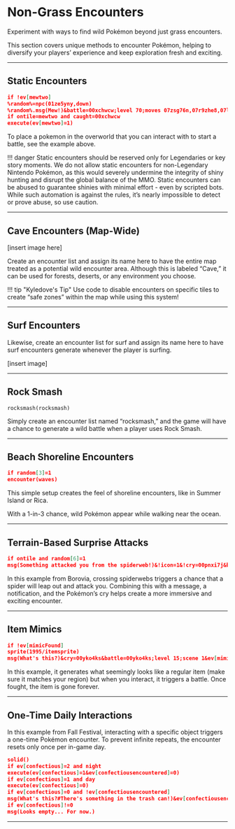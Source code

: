 # Non-Grass Encounters

Experiment with ways to find wild Pokémon beyond just grass encounters.

This section covers unique methods to encounter Pokémon, helping to diversify your players’ experience and keep exploration fresh and exciting.

---

## Static Encounters

```json
if !ev[mewtwo]
%random%=npc(01ze5yny,down)
%random%.msg(Mew!)&battle=00xchwcw;level 70;moves 07zsg76n,07r9zhe8,07lv53s6,075bpbpu;scene 42
if ontile=mewtwo and caught=00xchwcw
execute(ev[mewtwo]=1)
```

To place a pokemon in the overworld that you can interact with to start a battle, see the example above.

!!! danger
    Static encounters should be reserved only for Legendaries or key story moments. We do not allow static encounters for non-Legendary Nintendo Pokémon, as this would severely undermine the integrity of shiny hunting and disrupt the global balance of the MMO. Static encounters can be abused to guarantee shinies with minimal effort - even by scripted bots. While such automation is against the rules, it’s nearly impossible to detect or prove abuse, so use caution.


---

## Cave Encounters (Map-Wide)

[insert image here]

Create an encounter list and assign its name here to have the entire map treated as a potential wild encounter area. Although this is labeled “Cave,” it can be used for forests, deserts, or any environment you choose.

!!! tip "Kyledove's Tip"
    Use code to disable encounters on specific tiles to create “safe zones” within the map while using this system!

---

## Surf Encounters

Likewise, create an encounter list for surf and assign its name here to have surf encounters generate whenever the player is surfing.

[insert image]

---

## Rock Smash

```
rocksmash(rocksmash)
```

Simply create an encounter list named “rocksmash,” and the game will have a chance to generate a wild battle when a player uses Rock Smash.

---

## Beach Shoreline Encounters

```json
if random[3]=1
encounter(waves)
```

This simple setup creates the feel of shoreline encounters, like in Summer Island or Rica.  

With a 1-in-3 chance, wild Pokémon appear while walking near the ocean.

---

## Terrain-Based Surprise Attacks

```json
if ontile and random[6]=1
msg(Something attacked you from the spiderweb!)&!icon=1&!cry=00pnxi7j&battle=00pnxi7j;level 30;scene 51
```

In this example from Borovia, crossing spiderwebs triggers a chance that a spider will leap out and attack you. Combining this with a message, a notification, and the Pokémon’s cry helps create a more immersive and exciting encounter.

---

## Item Mimics

```json
if !ev[mimicFound]
sprite(1995/itemsprite)
msg(What's this?)&cry=00yko4ks&battle=00yko4ks;level 15;scene 1&ev[mimicFound]=1
```

In this example, it generates what seemingly looks like a regular item (make sure it matches your region) but when you interact, it triggers a battle. Once fought, the item is gone forever.

---

## One-Time Daily Interactions

In this example from Fall Festival, interacting with a specific object triggers a one-time Pokémon encounter. To prevent infinite repeats, the encounter resets only once per in-game day.

```json
solid()
if ev[confectious]=2 and night
execute(ev[confectious]=1&ev[confectiousencountered]=0)
if ev[confectious]=1 and day
execute(ev[confectious]=0)
if ev[confectious]=0 and !ev[confectiousencountered]
msg(What's this?#There's something in the trash can!)&ev[confectiousencountered]=1&cry=00bu1mf8&battle=00bu1mf8;level 7;scene 51
if ev[confectious]!=0
msg(Looks empty... For now.)
```
---
